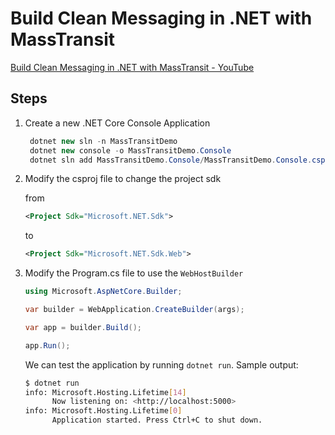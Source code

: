 # Build Clean Messaging in .NET with MassTransit

[Build Clean Messaging in .NET with MassTransit - YouTube](https://www.youtube.com/watch?v=4FFYefcx4Bg&t=140s)

## Steps

1. Create a new .NET Core Console Application

   ```csharp
    dotnet new sln -n MassTransitDemo
    dotnet new console -o MassTransitDemo.Console
    dotnet sln add MassTransitDemo.Console/MassTransitDemo.Console.csproj
   ```

2. Modify the csproj file to change the project sdk

    from

    ```xml
    <Project Sdk="Microsoft.NET.Sdk">
    ```

    to

    ```xml
    <Project Sdk="Microsoft.NET.Sdk.Web">
    ```

3. Modify the Program.cs file to use the `WebHostBuilder`

    ```csharp
    using Microsoft.AspNetCore.Builder;

    var builder = WebApplication.CreateBuilder(args);

    var app = builder.Build();

    app.Run();
    ```

    We can test the application by running `dotnet run`. Sample output:

    ```bash
    $ dotnet run
    info: Microsoft.Hosting.Lifetime[14]
          Now listening on: <http://localhost:5000>
    info: Microsoft.Hosting.Lifetime[0]
          Application started. Press Ctrl+C to shut down.
    ```
